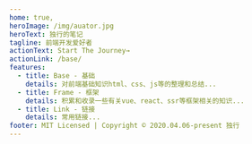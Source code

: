 ```yaml
---
home: true,
heroImage: /img/auator.jpg
heroText: 独行的笔记
tagline: 前端开发爱好者
actionText: Start The Journey→
actionLink: /base/
features:
  - title: Base - 基础
    details: 对前端基础知识html、css、js等的整理和总结...
  - title: Frame - 框架
    details: 积累和收录一些有关vue、react、ssr等框架相关的知识...
  - title: Link - 链接
    details: 常用链接...
footer: MIT Licensed | Copyright © 2020.04.06-present 独行
---
```

